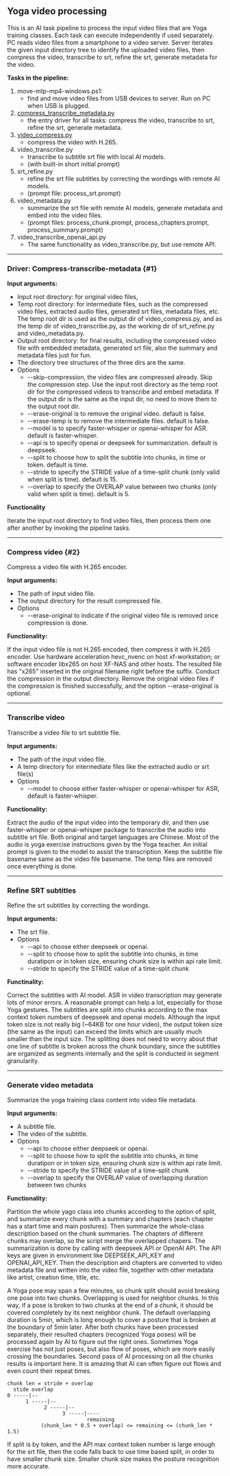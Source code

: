 ## Yoga video processing 

This is an AI task pipeline to process the input video files that are Yoga training classes. Each task can execute independently if used separately. 
PC reads video files from a smartphone to a video server. Server iterates the given input directory tree to identify the uploaded video files, then compress the video, transcribe to srt, refine the srt, generate metadata for the video. 

**Tasks in the pipeline:**

1. move-mtp-mp4-windows.ps1: 
	- find and move video files from USB devices to server. Run on PC when USB is plugged.
2. [compress_transcribe_metadata.py](#1) 
	- the entry driver for all tasks: compress the video, transcribe to srt, refine the srt, generate metadata.
3. [video_compress.py](#2)
	- compress the video with H.265.
4. video_transcribe.py 
	- transcribe to subtitle srt file with local AI models.
	- (with built-in short initial prompt)
5. srt_refine.py 
	- refine the srt file subtitles by correcting the wordings with remote AI models.
	- (prompt file: process_srt.prompt)
6. video_metadata.py 
	- summarize the srt file with remote AI models, generate metadata and embed into the video files.
	- (prompt files:  process_chunk.prompt, process_chapters.prompt, process_summary.prompt)
7. video_transcribe_openai_api.py
	- The same functionality as video_transcribe.py, but use remote API.

---
### Driver: Compress-transcribe-metadata {#1}

**Input arguments:**

* Input root directory: for original video files,
* Temp root directory: for intermediate files, such as the compressed video files, extracted audio files, generated srt files, metadata files, etc. The temp root dir is used as the output dir of video_compress.py, and as the temp dir of video_transcribe.py, as the working dir of srt_refine.py and video_metadata.py.
* Output root directory: for final results, including the compressed video file with embedded metadata, generated srt file, also the summary and metadata files just for fun.
* The directory tree structures of the three dirs are the same.
* Options
	* --skip-compression, the video files are compressed already. Skip the compression step. Use the input root directory as the temp root dir for the compressed videos to transcribe and embed metadata. If the output dir is the same as the input dir, no need to move them to the output root dir.
	* --erase-original is to remove the original video. default is false.
	* --erase-temp is to remove the intermediate files. default is false.
	* --model is to specify faster-whisper or openai-whisper for ASR. default is faster-whisper.
	* --api is to specify openai or deepseek for summarization. default is deepseek.
	* --split to choose how to split the subtitle into chunks, in time or token. default is time.
	* --stride to specify the STRIDE value of a time-split chunk (only valid when split is time). default is 15.
	* --overlap to specify the OVERLAP value between two chunks (only valid when split is time). default is 5.

**Functionality**

Iterate the input root directory to find video files, then process them one after another by invoking the pipeline tasks.

---
### Compress video {#2}

Compress a video file with H.265 encoder. 

**Input arguments:** 
* The path of input video file.
* The output directory for the result compressed file.
* Options
	* --erase-original to indicate if the original video file is removed once compression is done.

**Functionality:**

If the input video file is not H.265 encoded, then compress it with H.265 encoder. Use hardware acceleration hevc_nvenc on host xf-workstation; or software encoder libx265 on host XF-NAS and other hosts. The resulted file has "x265" inserted in the original filename right before the suffix. Conduct the compression in the output directory. Remove the original video files if the compression is finished successfully, and the option --erase-original is optional.

---
### Transcribe video

Transcribe a video file to srt subtitle file. 

**Input arguments:**

* The path of the input video file.
* A temp directory for intermediate files like the extracted audio or srt file(s)
* Options
	* --model to choose either faster-whisper or openai-whisper for ASR, default is faster-whisper.

**Functionality:**

Extract the audio of the input video into the temporary dir, and then use faster-whisper or openai-whisper package to transcribe the audio into subtitle srt file. Both original and target languages are Chinese. Most of the audio is yoga exercise instructions given by the Yoga teacher. An initial prompt is given to the model to assist the transcription. Keep the subtitle file basename same as the video file basename. The temp files are removed once everything is done. 

---
### Refine SRT subtitles

Refine the srt subtitles by correcting the wordings.

**Input arguments:**

* The srt file.
* Options
	* --api to choose either deepseek or openai.
	* --split to choose how to split the subtitle into chunks, in time duratipon or in token size, ensuring chunk size is within api rate limit.
	* --stride to specify the STRIDE value of a time-split chunk 

**Functinality:**

Correct the subtitles with AI model. ASR in video transcription may generate lots of minor errors. A reasonable prompt can help a lot, especially for those Yoga gestures.
The subtitles are split into chunks according to the max context token numbers of deepseek and openai models. Although the input token size is not really big (~64KB for one hour video), the output token size (the same as the input) can exceed the limits which are usually much smaller than the input size. The splitting does not need to worry about that one line of subtitle is broken across the chunk boundary, since the subtitles are organized as segments internally and the split is conducted in segment granularity.

---
### Generate video metadata

Summarize the yoga training class content into video file metadata.

**Input arguments:**

* A subtitle file.
* The video of the subtitle.
* Options
	* --api to choose either deepseek or openai.
	* --split to choose how to split the subtitle into chunks, in time duratipon or in token size, ensuring chunk size is within api rate limit.
	* --stride to specify the STRIDE value of a time-split chunk 
	* --overlap to specify the OVERLAP value of overlapping duration between two chunks 

**Functionality:**

Partition the whole yago class into chunks according to the option of split, and summarize every chunk with a summary and chapters (each chapter has a start time and main postures). Then summarize the whole-class description based on the chunk summaries. The chapters of different chunks may overlap, so the script merge the overlapped chapers. The summarization is done by calling with deepseek API or OpenAI API. The API keys are given in environment like DEEPSEEK_API_KEY and OPENAI_API_KEY. Then the description and chapters are converted to video metadata file and written into the video file, together with other metadata like artist, creation time, title, etc.

A Yoga pose may span a few minutes, so chunk split should avoid breaking one pose into two chunks. Overlapping is used for neighbor chunks. In this way, if a pose is broken to two chunks at the end of a chunk, it should be covered completely by its next neighbor chunk. The default overlapping duration is 5min, which is long enough to cover a posture that is broken at the boundary of 5min later.  After both chunks have been processed separately, their resulted chapters (recognized Yoga poses) will be processed again by AI to figure out the right ones. Sometimes Yoga exercise has not just poses, but also flow of poses, which are more easily crossing the boundaries. Second pass of AI processing on all the chunks results is important here. It is amazing that AI can often figure out flows and even count their repeat times.

```
chunk len = stride + overlap 
  stide overlap 
0 -----|--
      1 -----|--
            2 -----|--
                  3 -----|----
                          remaining 
           (chunk_len * 0.5 + overlap) <= remaining <= (chunk_len * 1.5)
```

If split is by token, and the API max context token number is large enough for the srt file, then the code falls back to use time based split, in order to have smaller chunk size. Smaller chunk size makes the posture recognition more accurate. 

